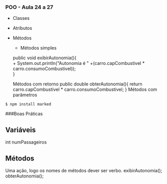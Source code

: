 ### POO - Aula 24 a 27
   - Classes
   - Atributos
   - Métodos 
     - Métodos simples
   
      public void exibirAutonomia(){ <br>
          + System.out.println("Autonomia é " +(carro.capCombustivel * carro.consumoCombustivel)); <br>
      }<br>
       
      Métodos com retorno
         public double obterAutonomia(){
              return carro.capCombustivel * carro.consumoCombustivel;
         }
      Métodos com parâmetros 

   `$ npm install marked`


###Boas Práticas 

## Variáveis
   int  numPassageiros
   
## Métodos
   Uma ação, logo os nomes de métodos dever ser verbo.
   exibirAutonomia();
   obterAutonomia();
